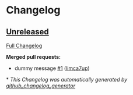 # Changelog

## [Unreleased](https://github.com/limca7up/changeLogDemo/tree/HEAD)

[Full Changelog](https://github.com/limca7up/changeLogDemo/compare/f816fb2252782131195258e86d812e20da40277d...HEAD)

**Merged pull requests:**

- dummy message [\#1](https://github.com/limca7up/changeLogDemo/pull/1) ([limca7up](https://github.com/limca7up))



\* *This Changelog was automatically generated by [github_changelog_generator](https://github.com/github-changelog-generator/github-changelog-generator)*
